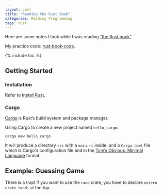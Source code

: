 ```yaml
---
layout: post
title: "Reading the Rust Book"
categories: Reading Programming
tags: rust
---
```


Here are some notes I took while I was reading ["the Rust book"](https://doc.rust-lang.org/book/).

My practice code: [rust-book-code](https://github.com/songzivuong/rust-book-code).

{% include toc %}

## Getting Started

### Installation

Refer to [Install Rust](https://www.rust-lang.org/tools/install).

### Cargo

[Cargo](https://doc.rust-lang.org/cargo/) is Rust’s build system and package manager.

Using Cargo to create a new project named `hello_cargo`:

```
cargo new hello_cargo
```

It will produce a directory `src` with a `main.rs` inside, and a `Cargo.toml` file which is Cargo's configuration file and in the [Tom’s Obvious, Minimal Language](https://github.com/toml-lang/toml) format.

## Example: Guessing Game

There is a trap! If you want to use the `rand` crate, you have to declare `extern crate rand;` at the top.